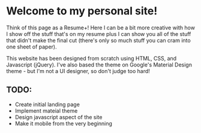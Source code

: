 # Welcome to my personal site!

Think of this page as a Resume+! Here I can be a bit more creative with how I show off the stuff that's on my resume plus I can show you all of the stuff that didn't make the final cut (there's only so much stuff you can cram into one sheet of paper).

This website has been designed from scratch using HTML, CSS, and Javascript (jQuery). I've also based the theme on Google's Material Design theme - but I'm not a UI designer, so don't judge too hard!

## TODO:
 - Create initial landing page
 - Implement mateial theme
 - Design javascript aspect of the site
 - Make it mobile from the very beginning